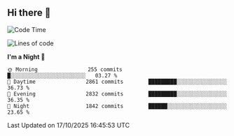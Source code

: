 ## Hi there 👋

<!--
**Wangmerlyn/Wangmerlyn** is a ✨ _special_ ✨ repository because its `README.md` (this file) appears on your GitHub profile.

Here are some ideas to get you started:

- 🔭 I’m currently working on ...
- 🌱 I’m currently learning ...
- 👯 I’m looking to collaborate on ...
- 🤔 I’m looking for help with ...
- 💬 Ask me about ...
- 📫 How to reach me: ...
- 😄 Pronouns: ...
- ⚡ Fun fact: ...
-->
<!--START_SECTION:waka-->
![Code Time](http://img.shields.io/badge/Code%20Time-579%20hrs%205%20mins-blue)

![Lines of code](https://img.shields.io/badge/From%20Hello%20World%20I%27ve%20Written-43.2%20million%20lines%20of%20code-blue)

**I'm a Night 🦉** 

```text
🌞 Morning                255 commits         █░░░░░░░░░░░░░░░░░░░░░░░░   03.27 % 
🌆 Daytime                2861 commits        █████████░░░░░░░░░░░░░░░░   36.73 % 
🌃 Evening                2832 commits        █████████░░░░░░░░░░░░░░░░   36.35 % 
🌙 Night                  1842 commits        ██████░░░░░░░░░░░░░░░░░░░   23.65 % 
```



 Last Updated on 17/10/2025 16:45:53 UTC
<!--END_SECTION:waka-->
